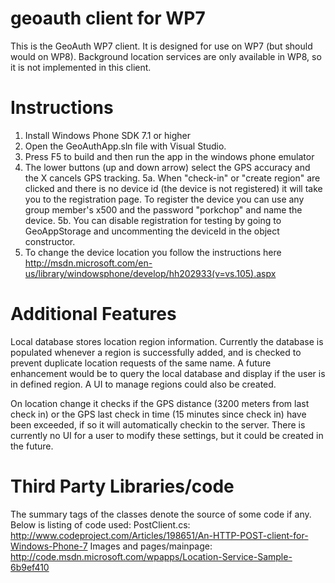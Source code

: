 geoauth client for WP7
==================

This is the GeoAuth WP7 client. It is designed for use on WP7 (but should would on WP8). Background location services are only available in WP8, so it is not implemented in this client.

Instructions
==================
1. Install Windows Phone SDK 7.1 or higher
2. Open the GeoAuthApp.sln file with Visual Studio.
3. Press F5 to build and then run the app in the windows phone emulator
4. The lower buttons (up and down arrow) select the GPS accuracy and the X cancels GPS tracking.
5a. When "check-in" or "create region" are clicked and there is no device id (the device is not registered) it will take you to the registration page. To register the device you can use any group member's x500 and the password "porkchop" and name the device.
5b. You can disable registration for testing by going to GeoAppStorage and uncommenting the deviceId in the object constructor.
6. To change the device location you follow the instructions here http://msdn.microsoft.com/en-us/library/windowsphone/develop/hh202933(v=vs.105).aspx

Additional Features
==================
Local database stores location region information. Currently the database is populated whenever a region is successfully added, and is checked to prevent duplicate location requests of the same name. A future enhancement would be to query the local database and display if the user is in defined region. A UI to manage regions could also be created.

On location change it checks if the GPS distance (3200 meters from last check in) or the GPS last check in time (15 minutes since check in) have been exceeded, if so it will automatically checkin to the server. There is currently no UI for a user to modify these settings, but it could be created in the future.

Third Party Libraries/code
=====================
The summary tags of the classes denote the source of some code if any. Below is listing of code used:
PostClient.cs: http://www.codeproject.com/Articles/198651/An-HTTP-POST-client-for-Windows-Phone-7
Images and pages/mainpage:  http://code.msdn.microsoft.com/wpapps/Location-Service-Sample-6b9ef410
